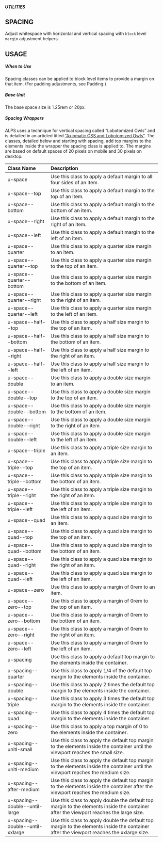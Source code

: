 ##### UTILITIES
## SPACING
Adjust whitespace with horizontal and vertical spacing with `block` level `margin` adjustment helpers.

## USAGE
##### When to Use
Spacing classes can be applied to block level items to provide a margin on that item. (For padding adjustments, see Padding.)



##### Base Unit
The base space size is 1.25rem or 20px.

##### Spacing Wrappers

ALPS uses a technique for vertical spacing called “Lobotomized Owls” and is detailed in an articled titled [“Axiomatic CSS and Lobotomized Owls”](https://alistapart.com/article/axiomatic-css-and-lobotomized-owls/). The classes, detailed below and starting with spacing, add top margins to the elements inside the wrapper the spacing class is applied to. The margins are based on default spaces of 20 pixels on mobile and 30 pixels on desktop.



|Class Name|Description|
|:---------|:---------|
|u-space|Use this class to apply a default margin to all four sides of an item.|
|u-space--top|Use this class to apply a default margin to the top of an item.|
|u-space--bottom|Use this class to apply a default margin to the bottom of an item.|
|u-space--right|Use this class to apply a default margin to the right of an item.|
|u-space--left|Use this class to apply a default margin to the left of an item.|
|u-space--quarter|Use this class to apply a quarter size margin to an item.|
|u-space--quarter--top|Use this class to apply a quarter size margin to the top of an item.|
|u-space--quarter--bottom|Use this class to apply a quarter size margin to the bottom of an item.|
|u-space--quarter--right|Use this class to apply a quarter size margin to the right of an item.|
|u-space--quarter--left|Use this class to apply a quarter size margin to the left of an item.|
|u-space--half--top|Use this class to apply a half size margin to the top of an item.|
|u-space--half--bottom|Use this class to apply a half size margin to the bottom of an item.|
|u-space--half--right|Use this class to apply a half size margin to the right of an item.|
|u-space--half--left|Use this class to apply a half size margin to the left of an item.|
|u-space--double|Use this class to apply a double size margin to an item.|
|u-space--double--top|Use this class to apply a double size margin to the top of an item.|
|u-space--double--bottom|Use this class to apply a double size margin to the bottom of an item.|
|u-space--double--right|Use this class to apply a double size margin to the right of an item.|
|u-space--double--left|Use this class to apply a double size margin to the left of an item.|
|u-space--triple|Use this class to apply a triple size margin to an item.|
|u-space--triple--top|Use this class to apply a triple size margin to the top of an item.|
|u-space--triple--bottom|Use this class to apply a triple size margin to the bottom of an item.|
|u-space--triple--right|Use this class to apply a triple size margin to the right of an item.|
|u-space--triple--left|Use this class to apply a triple size margin to the left of an item.|
|u-space--quad|Use this class to apply a quad size margin to an item.|
|u-space--quad--top|Use this class to apply a quad size margin to the top of an item.|
|u-space--quad--bottom|Use this class to apply a quad size margin to the bottom of an item.|
|u-space--quad--right|Use this class to apply a quad size margin to the right of an item.|
|u-space--quad--left|Use this class to apply a quad size margin to the left of an item.|
|u-space--zero|Use this class to apply a margin of 0rem to an item.|
|u-space--zero--top|Use this class to apply a margin of 0rem to the top of an item.|
|u-space--zero--bottom|Use this class to apply a margin of 0rem to the bottom of an item.|
|u-space--zero--right|Use this class to apply a margin of 0rem to the right of an item.|
|u-space--zero--left|Use this class to apply a margin of 0rem to the left of an item.|
|u-spacing|Use this class to apply a default top margin to the elements inside the container.|
|u-spacing--quarter|Use this class to apply 1/4 of the default top margin to the elements inside the container.|
|u-spacing--double|Use this class to apply 2 times the default top margin to the elements inside the container.|
|u-spacing--triple|Use this class to apply 3 times the default top margin to the elements inside the container.|
|u-spacing--quad|Use this class to apply 4 times the default top margin to the elements inside the container.|
|u-spacing--zero|Use this class to apply a top margin of 0 to the elements inside the container.|
|u-spacing--unitl-small|Use this class to apply the default top margin to the elements inside the container until the viewport reaches the small size.|
|u-spacing--unitl-medium|Use this class to apply the default top margin to the elements inside the container until the viewport reaches the medium size.|
|u-spacing--after-medium|Use this class to apply the default top margin to the elements inside the container after the viewport reaches the medium size.|
|u-spacing--double--until-large|Use this class to apply double the default top margin to the elements inside the container after the viewport reaches the large size.|
|u-spacing--double--until-xxlarge|Use this class to apply double the default top margin to the elements inside the container after the viewport reaches the xxlarge size.|

